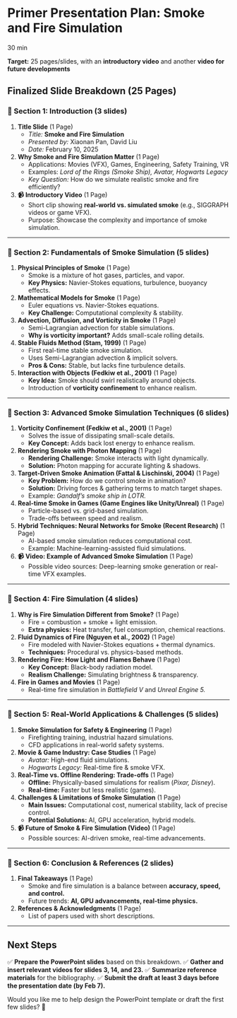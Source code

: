 # **Primer Presentation Plan: Smoke and Fire Simulation**

30 min

**Target:** 25 pages/slides, with an **introductory video** and another **video for future developments**

## **Finalized Slide Breakdown (25 Pages)**

### **📌 Section 1: Introduction (3 slides)**

1. **Title Slide** (1 Page)
   - *Title:* **Smoke and Fire Simulation**
   - *Presented by:* Xiaonan Pan, David Liu
   - *Date:* February 10, 2025
2. **Why Smoke and Fire Simulation Matter** (1 Page)
   - Applications: Movies (VFX), Games, Engineering, Safety Training, VR
   - Examples: *Lord of the Rings (Smoke Ship), Avatar, Hogwarts Legacy*
   - *Key Question:* How do we simulate realistic smoke and fire efficiently?
3. **📹 Introductory Video** (1 Page)
   - Short clip showing **real-world vs. simulated smoke** (e.g., SIGGRAPH videos or game VFX).
   - Purpose: Showcase the complexity and importance of smoke simulation.

------

### **📌 Section 2: Fundamentals of Smoke Simulation (5 slides)**

1. **Physical Principles of Smoke** (1 Page)
   - Smoke is a mixture of hot gases, particles, and vapor.
   - **Key Physics:** Navier-Stokes equations, turbulence, buoyancy effects.
2. **Mathematical Models for Smoke** (1 Page)
   - Euler equations vs. Navier-Stokes equations.
   - **Key Challenge:** Computational complexity & stability.
3. **Advection, Diffusion, and Vorticity in Smoke** (1 Page)
   - Semi-Lagrangian advection for stable simulations.
   - **Why is vorticity important?** Adds small-scale rolling details.
4. **Stable Fluids Method (Stam, 1999)** (1 Page)
   - First real-time stable smoke simulation.
   - Uses Semi-Lagrangian advection & implicit solvers.
   - **Pros & Cons:** Stable, but lacks fine turbulence details.
5. **Interaction with Objects (Fedkiw et al., 2001)** (1 Page)
   - **Key Idea:** Smoke should swirl realistically around objects.
   - Introduction of **vorticity confinement** to enhance realism.

------

### **📌 Section 3: Advanced Smoke Simulation Techniques (6 slides)**

1. **Vorticity Confinement (Fedkiw et al., 2001)** (1 Page)
   - Solves the issue of dissipating small-scale details.
   - **Key Concept:** Adds back lost energy to enhance realism.
2. **Rendering Smoke with Photon Mapping** (1 Page)
   - **Rendering Challenge:** Smoke interacts with light dynamically.
   - **Solution:** Photon mapping for accurate lighting & shadows.
3. **Target-Driven Smoke Animation (Fattal & Lischinski, 2004)** (1 Page)
   - **Key Problem:** How do we control smoke in animation?
   - **Solution:** Driving forces & gathering terms to match target shapes.
   - Example: *Gandalf’s smoke ship in LOTR.*
4. **Real-time Smoke in Games (Game Engines like Unity/Unreal)** (1 Page)
   - Particle-based vs. grid-based simulation.
   - Trade-offs between speed and realism.
5. **Hybrid Techniques: Neural Networks for Smoke (Recent Research)** (1 Page)
   - AI-based smoke simulation reduces computational cost.
   - Example: Machine-learning-assisted fluid simulations.
6. **📹 Video: Example of Advanced Smoke Simulation** (1 Page)
   - Possible video sources: Deep-learning smoke generation or real-time VFX examples.

------

### **📌 Section 4: Fire Simulation (4 slides)**

1. **Why is Fire Simulation Different from Smoke?** (1 Page)
   - Fire = combustion + smoke + light emission.
   - **Extra physics:** Heat transfer, fuel consumption, chemical reactions.
2. **Fluid Dynamics of Fire (Nguyen et al., 2002)** (1 Page)
   - Fire modeled with Navier-Stokes equations + thermal dynamics.
   - **Techniques:** Procedural vs. physics-based methods.
3. **Rendering Fire: How Light and Flames Behave** (1 Page)
   - **Key Concept:** Black-body radiation model.
   - **Realism Challenge:** Simulating brightness & transparency.
4. **Fire in Games and Movies** (1 Page)
   - Real-time fire simulation in *Battlefield V* and *Unreal Engine 5.*

------

### **📌 Section 5: Real-World Applications & Challenges (5 slides)**

1. **Smoke Simulation for Safety & Engineering** (1 Page)
   - Firefighting training, industrial hazard simulations.
   - CFD applications in real-world safety systems.
2. **Movie & Game Industry: Case Studies** (1 Page)
   - *Avatar:* High-end fluid simulations.
   - *Hogwarts Legacy:* Real-time fire & smoke VFX.
3. **Real-Time vs. Offline Rendering: Trade-offs** (1 Page)
   - **Offline:** Physically-based simulations for realism (*Pixar, Disney*).
   - **Real-time:** Faster but less realistic (games).
4. **Challenges & Limitations of Smoke Simulation** (1 Page)
   - **Main Issues:** Computational cost, numerical stability, lack of precise control.
   - **Potential Solutions:** AI, GPU acceleration, hybrid models.
5. **📹 Future of Smoke & Fire Simulation (Video)** (1 Page)
   - Possible sources: AI-driven smoke, real-time advancements.

------

### **📌 Section 6: Conclusion & References (2 slides)**

1. **Final Takeaways** (1 Page)
   - Smoke and fire simulation is a balance between **accuracy, speed, and control.**
   - Future trends: **AI, GPU advancements, real-time physics.**
2. **References & Acknowledgments** (1 Page)
   - List of papers used with short descriptions.

------

## **Next Steps**

✅ **Prepare the PowerPoint slides** based on this breakdown.
 ✅ **Gather and insert relevant videos for slides 3, 14, and 23.**
 ✅ **Summarize reference materials** for the bibliography.
 ✅ **Submit the draft at least 3 days before the presentation date (by Feb 7).**

Would you like me to help design the PowerPoint template or draft the first few slides? 🚀